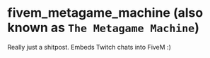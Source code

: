 # fivem_metagame_machine (also known as `The Metagame Machine`)

Really just a shitpost. Embeds Twitch chats into FiveM :)
